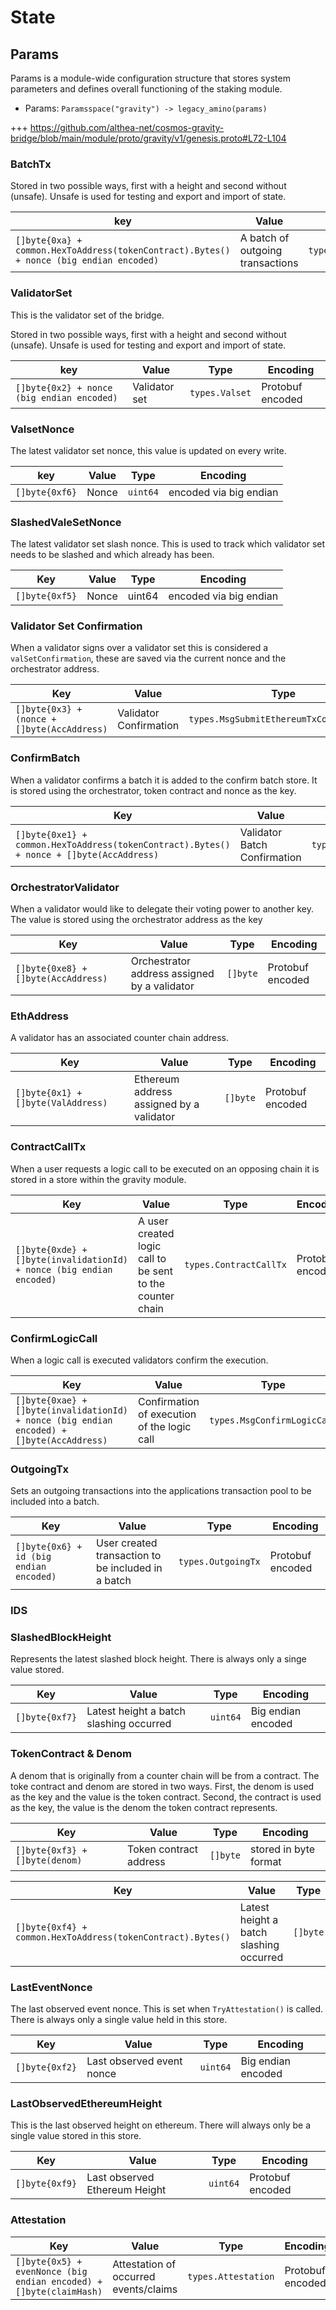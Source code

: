 <!--
order: 2
-->

# State

## Params

Params is a module-wide configuration structure that stores system parameters
and defines overall functioning of the staking module.

- Params: `Paramsspace("gravity") -> legacy_amino(params)`

+++ <https://github.com/althea-net/cosmos-gravity-bridge/blob/main/module/proto/gravity/v1/genesis.proto#L72-L104>


### BatchTx

Stored in two possible ways, first with a height and second without (unsafe). Unsafe is used for testing and export and import of state.

| key          | Value | Type   | Encoding               |
|--------------|-------|--------|------------------------|
| `[]byte{0xa} + common.HexToAddress(tokenContract).Bytes() + nonce (big endian encoded)` | A batch of outgoing transactions | `types.BatchTx` | Protobuf encoded |

### ValidatorSet

This is the validator set of the bridge.

Stored in two possible ways, first with a height and second without (unsafe). Unsafe is used for testing and export and import of state.

| key          | Value | Type   | Encoding               |
|--------------|-------|--------|------------------------|
| `[]byte{0x2} + nonce (big endian encoded)` | Validator set | `types.Valset` | Protobuf encoded |

### ValsetNonce

The latest validator set nonce, this value is updated on every write. 

| key          | Value | Type   | Encoding               |
|--------------|-------|--------|------------------------|
| `[]byte{0xf6}` | Nonce | `uint64` | encoded via big endian |

### SlashedValeSetNonce

The latest validator set slash nonce. This is used to track which validator set needs to be slashed and which already has been. 

| Key            | Value | Type   | Encoding               |
|----------------|-------|--------|------------------------|
| `[]byte{0xf5}` | Nonce | uint64 | encoded via big endian |

### Validator Set Confirmation

When a validator signs over a validator set this is considered a `valSetConfirmation`, these are saved via the current nonce and the orchestrator address. 


| Key                                         | Value                  | Type                     | Encoding         |
|---------------------------------------------|------------------------|--------------------------|------------------|
| `[]byte{0x3} + (nonce + []byte(AccAddress)` | Validator Confirmation | `types.MsgSubmitEthereumTxConfirmation` | Protobuf encoded |

### ConfirmBatch

When a validator confirms a batch it is added to the confirm batch store. It is stored using the orchestrator, token contract and nonce as the key. 

| Key                                                                 | Value                        | Type                    | Encoding         |
|---------------------------------------------------------------------|------------------------------|-------------------------|------------------|
| `[]byte{0xe1} + common.HexToAddress(tokenContract).Bytes() + nonce + []byte(AccAddress)` | Validator Batch Confirmation | `types.MsgConfirmBatch` | Protobuf encoded |

### OrchestratorValidator

When a validator would like to delegate their voting power to another key. The value is stored using the orchestrator address as the key

| Key                                 | Value                                        | Type     | Encoding         |
|-------------------------------------|----------------------------------------------|----------|------------------|
| `[]byte{0xe8} + []byte(AccAddress)` | Orchestrator address assigned by a validator | `[]byte` | Protobuf encoded |

### EthAddress

A validator has an associated counter chain address. 

| Key                                 | Value                                        | Type     | Encoding         |
|-------------------------------------|----------------------------------------------|----------|------------------|
| `[]byte{0x1} + []byte(ValAddress)` | Ethereum address assigned by a validator | `[]byte` | Protobuf encoded |


### ContractCallTx

When a user requests a logic call to be executed on an opposing chain it is stored in a store within the gravity module.

| Key                                 | Value                                        | Type     | Encoding         |
|-------------------------------------|----------------------------------------------|----------|------------------|
| `[]byte{0xde} + []byte(invalidationId) + nonce (big endian encoded)` | A user created logic call to be sent to the counter chain | `types.ContractCallTx` | Protobuf encoded |

### ConfirmLogicCall

When a logic call is executed validators confirm the execution. 

| Key                                 | Value                                        | Type     | Encoding         |
|-------------------------------------|----------------------------------------------|----------|------------------|
|`[]byte{0xae} + []byte(invalidationId) + nonce (big endian encoded) + []byte(AccAddress)` | Confirmation of execution of the logic call | `types.MsgConfirmLogicCall` | Protobuf encoded |

### OutgoingTx

Sets an outgoing transactions into the applications transaction pool to be included into a batch. 

| Key                                 | Value                                        | Type     | Encoding         |
|-------------------------------------|----------------------------------------------|----------|------------------|
| `[]byte{0x6} + id (big endian encoded)` | User created transaction to be included in a batch | `types.OutgoingTx` | Protobuf encoded |

### IDS

### SlashedBlockHeight

Represents the latest slashed block height. There is always only a singe value stored. 

| Key                                 | Value                                        | Type     | Encoding         |
|-------------------------------------|----------------------------------------------|----------|------------------|
| `[]byte{0xf7}` | Latest height a batch slashing occurred | `uint64` | Big endian encoded |

### TokenContract & Denom

A denom that is originally from a counter chain will be from a contract. The toke contract and denom are stored in two ways. First, the denom is used as the key and the value is the token contract. Second, the contract is used as the key, the value is the denom the token contract represents. 

| Key                                 | Value                                        | Type     | Encoding         |
|-------------------------------------|----------------------------------------------|----------|------------------|
| `[]byte{0xf3} + []byte(denom)` | Token contract address | `[]byte` | stored in byte format |

| Key                                 | Value                                        | Type     | Encoding         |
|-------------------------------------|----------------------------------------------|----------|------------------|
| `[]byte{0xf4} + common.HexToAddress(tokenContract).Bytes()` | Latest height a batch slashing occurred | `[]byte` | stored in byte format |

### LastEventNonce

The last observed event nonce. This is set when `TryAttestation()` is called. There is always only a single value held in this store.

| Key                                 | Value                                        | Type     | Encoding         |
|-------------------------------------|----------------------------------------------|----------|------------------|
| `[]byte{0xf2}` | Last observed event nonce| `uint64` | Big endian encoded |

### LastObservedEthereumHeight 

This is the last observed height on ethereum. There will always only be a single value stored in this store.

| Key                                 | Value                                        | Type     | Encoding         |
|-------------------------------------|----------------------------------------------|----------|------------------|
| `[]byte{0xf9}` | Last observed Ethereum Height| `uint64` | Protobuf encoded |

### Attestation

| Key                                 | Value                                        | Type     | Encoding         |
|-------------------------------------|----------------------------------------------|----------|------------------|
| `[]byte{0x5} + evenNonce (big endian encoded) + []byte(claimHash)` | Attestation of occurred events/claims| `types.Attestation` | Protobuf encoded |
